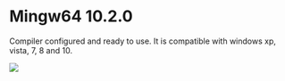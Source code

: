 # Mingw64 10.2.0

Compiler configured and ready to use. It is compatible with windows xp, vista, 7, 8 and 10.

![](https://github.com/pabllopf/Mingw64-10.2.0/blob/main/doc/Logo.png)

